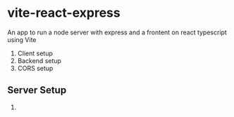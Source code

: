 # vite-react-express
An app to run a node server with express and a frontent on react typescript using Vite

1. Client setup
2. Backend setup
3. CORS setup

## Server Setup
1. 
